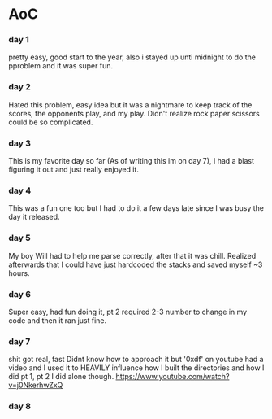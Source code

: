 # AoC

### day 1
pretty easy, good start to the year, also i stayed up unti midnight to do the pproblem and it was super fun.
### day 2
Hated this problem, easy idea but it was a nightmare to keep track of the scores, the opponents play, and my play. Didn't realize rock paper scissors could be so complicated.
### day 3
This is my favorite day so far (As of writing this im on day 7), I had a blast figuring it out and just really enjoyed it.
### day 4
This was a fun one too but I had to do it a few days late since I was busy the day it released. 
### day 5
My boy Will had to help me parse correctly, after that it was chill. Realized afterwards that I could have just hardcoded the stacks and saved myself ~3 hours.
### day 6
Super easy, had fun doing it, pt 2 required 2-3 number to change in my code and then it ran just fine.
### day 7
shit got real, fast
Didnt know how to approach it but '0xdf' on youtube had a video and I used it to HEAVILY influence how I built the directories and how I did pt 1, pt 2 I did alone though.
https://www.youtube.com/watch?v=j0NkerhwZxQ
### day 8